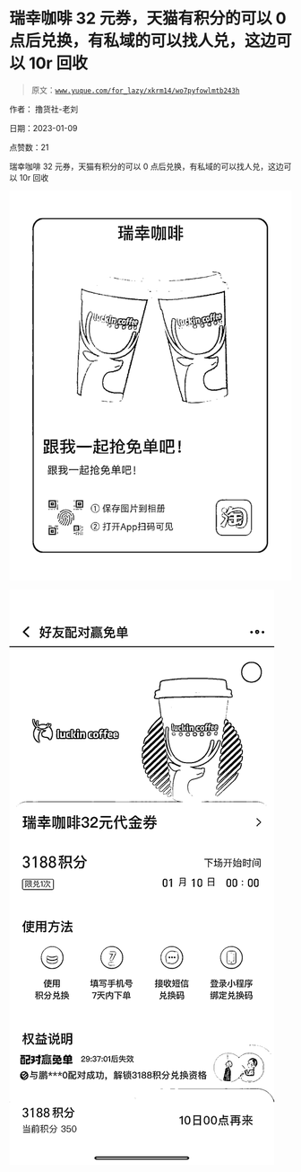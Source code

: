 # 瑞幸咖啡 32 元券，天猫有积分的可以 0 点后兑换，有私域的可以找人兑，这边可以 10r 回收

> 原文：[`www.yuque.com/for_lazy/xkrm14/wo7pyfowlmtb243h`](https://www.yuque.com/for_lazy/xkrm14/wo7pyfowlmtb243h)



作者： 撸货社-老刘 

日期：2023-01-09 

点赞数：21 

瑞幸咖啡 32 元券，天猫有积分的可以 0 点后兑换，有私域的可以找人兑，这边可以 10r 回收 

![](img/fa2408303fd86723997333f328697f94.png)  

![](img/0ce52a308db2a696ff0da68390b90710.png)  

